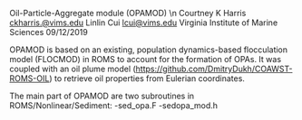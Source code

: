 Oil-Particle-Aggregate module (OPAMOD) \n
Courtney K Harris ckharris.@vims.edu 
Linlin Cui lcui@vims.edu
Virginia Institute of Marine Sciences
09/12/2019

OPAMOD is based on an existing, population dynamics-based flocculation model (FLOCMOD) in ROMS to account for the formation of OPAs. It was coupled with an oil plume model (https://github.com/DmitryDukh/COAWST-ROMS-OIL) to retrieve oil properties from Eulerian coordinates.

The main part of OPAMOD are two subroutines in ROMS/Nonlinear/Sediment:
-sed_opa.F
-sedopa_mod.h
